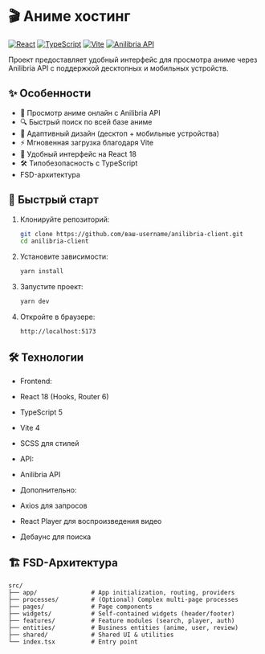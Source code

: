 # 🎬 Аниме хостинг

[![React](https://img.shields.io/badge/React-18.2-blue?logo=react)](https://react.dev/)
[![TypeScript](https://img.shields.io/badge/TypeScript-5.0-blue?logo=typescript)](https://www.typescriptlang.org/)
[![Vite](https://img.shields.io/badge/Vite-4.0-orange?logo=vite)](https://vitejs.dev/)
[![Anilibria API](https://img.shields.io/badge/API-Anilibria-green)](https://anilibria.tv/)

Проект предоставляет удобный интерфейс для просмотра аниме через Anilibria API с поддержкой десктопных и мобильных устройств.

<!-- ![Скриншот главной страницы](screenshot.jpg) -->

## ✨ Особенности

- 🎥 Просмотр аниме онлайн с Anilibria API
- 🔍 Быстрый поиск по всей базе аниме
- 📱 Адаптивный дизайн (десктоп + мобильные устройства)
- ⚡ Мгновенная загрузка благодаря Vite
- 🎨 Удобный интерфейс на React 18
- 🛠 Типобезопасность с TypeScript
- FSD-архитектура

## 🚀 Быстрый старт

1. Клонируйте репозиторий:
   ```bash
   git clone https://github.com/ваш-username/anilibria-client.git
   cd anilibria-client
   ```
2. Установите зависимости:
   ```bash
   yarn install
   ```
3. Запустите проект:
   ```bash
   yarn dev
   ```
4. Откройте в браузере:
   ```bash
   http://localhost:5173
   ```

## 🛠 Технологии

- Frontend:

- React 18 (Hooks, Router 6)

- TypeScript 5

- Vite 4

- SCSS для стилей

- API:

- Anilibria API

- Дополнительно:

- Axios для запросов

- React Player для воспроизведения видео

- Дебаунс для поиска

## 🏗️ FSD-Архитектура

```
src/
├── app/               # App initialization, routing, providers
├── processes/         # (Optional) Complex multi-page processes
├── pages/             # Page components
├── widgets/           # Self-contained widgets (header/footer)
├── features/          # Feature modules (search, player, auth)
├── entities/          # Business entities (anime, user, review)
├── shared/            # Shared UI & utilities
└── index.tsx          # Entry point
```
